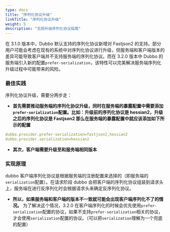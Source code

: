 ```yaml
---
type: docs
title: "序列化协议升级"
linkTitle: "序列化协议升级"
weight: 5
description: "无损升级序列化协议指南"
---
```

在 3.1.0 版本中，Dubbo 默认支持的序列化协议新增对 Fastjson2 的支持。部分用户可能会考虑在现有的系统中对序列化协议进行升级，但服务端和客户端版本的差异可能导致客户端并不支持服务端的序列化协议。而在 3.2.0 版本中 Dubbo 的服务端引入新的配置`prefer-serialization`，该特性可以完美解决服务端序列化升级过程中可能带来的风险。


### 最佳实践

序列化协议升级，需要分两步走：

* **首先需要推动服务端的序列化协议升级，同时在服务端的暴露配置中需要添加`prefer-serialization`配置。比如：升级前的序列化协议是 hessian2，升级之后的序列化协议是 Fastjson2 那么在服务端的暴露配置中就应该添加如下所示的配置**

```yaml
dubbo.provider.prefer-serialization=fastjson2,hessian2
dubbo.provider.serialization=hessian2
```
* **其次，客户端需要升级至和服务端相同版本**

### 实现原理

dubbo 客户端序列化协议是根据服务端的注册配置来选择的（即服务端的`serialization`配置）。在请求阶段 dubbo 会把客户端的序列化协议组装到请求头上，服务端在进行反序列化时会根据请求头来确定反序列化协议。
- **所以，如果服务端和客户端的版本不一致就可能会出现客户端序列化不了的情况。** 为了解决这个情况，3.2.0 在客户端序列化的时候会优先使用`prefer-serialization`配置的协议，如果不支持`prefer-serialization`相关的协议，才会使用`serialization`配置的协议。（可以把`serialization`理解为一个兜底的配置）

